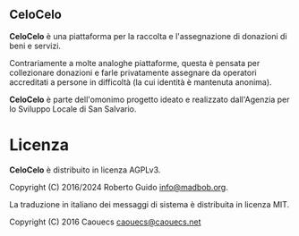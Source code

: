 ## CeloCelo

**CeloCelo** è una piattaforma per la raccolta e l'assegnazione di donazioni di beni e servizi.

Contrariamente a molte analoghe piattaforme, questa è pensata per collezionare donazioni e farle privatamente assegnare da operatori accreditati a persone in difficoltà (la cui identità è mantenuta anonima).

**CeloCelo** è parte dell'omonimo progetto ideato e realizzato dall'Agenzia per lo Sviluppo Locale di San Salvario.

# Licenza

**CeloCelo** è distribuito in licenza AGPLv3.

Copyright (C) 2016/2024 Roberto Guido <info@madbob.org>.

La traduzione in italiano dei messaggi di sistema è distribuita in licenza MIT.

Copyright (C) 2016 Caouecs caouecs@caouecs.net
